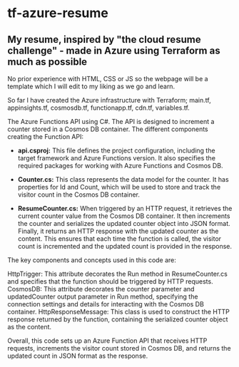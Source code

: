 # tf-azure-resume

## My resume, inspired by "the cloud resume challenge" - made in Azure using Terraform as much as possible

No prior experience with HTML, CSS or JS so the webpage will be a template which I will edit to my liking as we go and learn.

So far I have created the Azure infrastructure with Terraform; main.tf, appinsights.tf, cosmosdb.tf, functionapp.tf, cdn.tf, variables.tf. 

The Azure Functions API using C#. The API is designed to increment a counter stored in a Cosmos DB container.
The different components creating the Function API:
* **api.csproj:** This file defines the project configuration, including the target framework and Azure Functions version. It also specifies the required packages for working with Azure Functions and Cosmos DB.

* **Counter.cs:** This class represents the data model for the counter. It has properties for Id and Count, which will be used to store and track the visitor count in the Cosmos DB container.

* **ResumeCounter.cs:**  When triggered by an HTTP request, it retrieves the current counter value from the Cosmos DB container. It then increments the counter and serializes the updated counter object into JSON format. Finally, it returns an HTTP response with the updated counter as the content. This ensures that each time the function is called, the visitor count is incremented and the updated count is provided in the response.


The key components and concepts used in this code are:

HttpTrigger: This attribute decorates the Run method in ResumeCounter.cs and specifies that the function should be triggered by HTTP requests.
CosmosDB: This attribute decorates the counter parameter and updatedCounter output parameter in Run method, specifying the connection settings and details for interacting with the Cosmos DB container.
HttpResponseMessage: This class is used to construct the HTTP response returned by the function, containing the serialized counter object as the content.

Overall, this code sets up an Azure Function API that receives HTTP requests, increments the visitor count stored in Cosmos DB, and returns the updated count in JSON format as the response.
